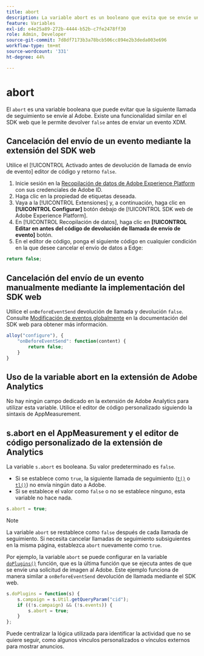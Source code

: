 ```yaml
---
title: abort
description: La variable abort es un booleano que evita que se envíe una visita a los servidores de recopilación de datos de Adobe.
feature: Variables
exl-id: e4e25a89-272b-4444-b52b-c7fe2478ff30
role: Admin, Developer
source-git-commit: 7d8df7173b3a78bcb506cc894e2b3deda003e696
workflow-type: tm+mt
source-wordcount: '331'
ht-degree: 44%

---
```


# abort

El `abort` es una variable booleana que puede evitar que la siguiente llamada de seguimiento se envíe al Adobe. Existe una funcionalidad similar en el SDK web que le permite devolver `false` antes de enviar un evento XDM.

## Cancelación del envío de un evento mediante la extensión del SDK web

Utilice el [!UICONTROL Activado antes de devolución de llamada de envío de evento] editor de código y retorno `false`.

1. Inicie sesión en la [Recopilación de datos de Adobe Experience Platform](https://experience.adobe.com/data-collection) con sus credenciales de Adobe ID.
1. Haga clic en la propiedad de etiquetas deseada.
1. Vaya a la [!UICONTROL Extensiones] y, a continuación, haga clic en **[!UICONTROL Configurar]** botón debajo de [!UICONTROL SDK web de Adobe Experience Platform].
1. En [!UICONTROL Recopilación de datos], haga clic en **[!UICONTROL Editar en antes del código de devolución de llamada de envío de evento]** botón.
1. En el editor de código, ponga el siguiente código en cualquier condición en la que desee cancelar el envío de datos a Edge:

```js
return false;
```

## Cancelación del envío de un evento manualmente mediante la implementación del SDK web

Utilice el `onBeforeEventSend` devolución de llamada y devolución `false`. Consulte [Modificación de eventos globalmente](https://experienceleague.adobe.com/docs/experience-platform/edge/fundamentals/tracking-events.html#modifying-events-globally) en la documentación del SDK web para obtener más información.

```js
alloy("configure"), {
    "onBeforeEventSend": function(content) {
        return false;
    }
}
```

## Uso de la variable abort en la extensión de Adobe Analytics

No hay ningún campo dedicado en la extensión de Adobe Analytics para utilizar esta variable. Utilice el editor de código personalizado siguiendo la sintaxis de AppMeasurement.

## s.abort en el AppMeasurement y el editor de código personalizado de la extensión de Analytics

La variable `s.abort` es booleana. Su valor predeterminado es `false`.

* Si se establece como `true`, la siguiente llamada de seguimiento ([`t()`](../functions/t-method.md) o [`tl()`](../functions/tl-method.md)) no envía ningún dato a Adobe.
* Si se establece el valor como `false` o no se establece ninguno, esta variable no hace nada.

```js
s.abort = true;
```

>[!NOTE]
>
>La variable `abort` se restablece como `false` después de cada llamada de seguimiento. Si necesita cancelar llamadas de seguimiento subsiguientes en la misma página, establezca `abort` nuevamente como `true`.

Por ejemplo, la variable `abort` se puede configurar en la variable [`doPlugins()`](../functions/doplugins.md) función, que es la última función que se ejecuta antes de que se envíe una solicitud de imagen al Adobe. Este ejemplo funciona de manera similar a `onBeforeEventSend` devolución de llamada mediante el SDK web.

```js
s.doPlugins = function(s) {
    s.campaign = s.Util.getQueryParam("cid");
    if ((!s.campaign) && (!s.events)) {
        s.abort = true;
    }
};
```

Puede centralizar la lógica utilizada para identificar la actividad que no se quiere seguir, como algunos vínculos personalizados o vínculos externos para mostrar anuncios.
